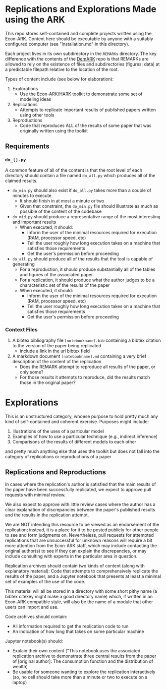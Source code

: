 # Replications and Explorations Made using the ARK

This repo stores self-contained and complete projects written using the Econ-ARK.  Content here should be executable by anyone with a suitably configured computer (see "Installation.md" in this directory).

Each project lives in its own subdirectory in the `REMARKs` directory.  The key difference with the contents of the [DemARK](https://github.com/econ-ark/DemARK) repo is that REMARKs are allowed to rely on the existence of files and subdirectories (figures; data) at a predictable filepath relative to the location of the root.

Types of content include (see below for elaboration):

1. Explorations
   * Use the Econ-ARK/HARK toolkit to demonstrate some set of modeling ideas
1. Replications
   * Attempts to replicate important results of published papers written using other tools
1. Reproductions
   * Code that reproduces ALL of the results of some paper that was originally written using the toolkit

## Requirements
### `do_[].py`

A common feature of all of the content is that the root level of each directory should contain a file named `do_all.py` which produces all of the claimed results.  

* `do_min.py` should also exist if `do_all.py` takes more than a couple of minutes to execute
   * It should finish in at most a minute or two
   * Given that constraint, the `do_min.py` file should illustrate as much as possible of the content of the codebase
* `do_mid.py` should produce a representative range of the most interesting and important results
   * When executed, it should:
      * Inform the user of the minimal resources required for execution (RAM, processor speed, etc)
	  * Tell the user roughly how long execution takes on a machine that satisfies those requirements
	  * Get the user's permission before proceeding 
* `do_all.py` should produce all of the results that the tool is capable of generating
   * For a reproduction, it should produce substantially all of the tables and figures of the associated paper 
   * For a replication, it should produce what the author judges to be a characteristic set of the results of the paper
   * When executed, it should:
      * Inform the user of the minimal resources required for execution (RAM, processor speed, etc)
	  * Tell the user roughly how long execution takes on a machine that satisfies those requirements
	  * Get the user's permission before proceeding 

### Context Files
1. A bibtex bibliography file `[notebookname].bib` containing a bibtex citation to the version of the paper being replicated
   * include a link in the url bibtex field
1. A markdown document `[notebookname].md` containing a very brief description of the content of the replication.
   * Does the REMARK attempt to reproduce all results of the paper, or only some?
   * For those results it attempts to reproduce, did the results match those in the original paper?
   
# Explorations

This is an unstructured category, whoese purpose to hold pretty much any kind of self-contained and coherent exercise. Purposes might include:

1. Illustrations of the uses of a particular model
1. Examples of how to use a particular technique (e.g., indirect inference)
1. Comparisons of the results of different models to each other 

and pretty much anything else that uses the toolkit but does not fall into the category of replications or reproductions of a paper

## Replications and Reproductions

<!--
The [ballpark](http://github.com/econ-ark/ballpark) is a place for the set of papers that we would be delighted to have replicated in the Econ-ARK. 

This REMARK repo is where we store such replications when they are done (as well as the code for papers whose codebase was originally written using the Econ-ARK).
--> 

In cases where the replication's author is satisfied that the main results of the paper have been successfully replicated, we expect to approve pull requests with minimal review.

We also expect to approve with little review cases where the author has a clear explanation of discrepancies between the paper's published results and the results in the replication attempt. 

We are NOT intending this resource to be viewed as an endorsement of the replication; instead, it is a place for it to be posted publicly for other people to see and form judgments on. Nevertheless, pull requests for attempted replications that are unsuccessful for unknown reasons will require a bit more attention from the Econ-ARK staff, which may include contacting the original author(s) to see if they can explain the discrepancies, or may include consulting with experts in the particular area in question.

Replication archives should contain two kinds of content (along with explanatory material):
Code that attempts to comprehensively replicate the results of the paper, and a Jupyter notebook that presents at least a minimal set of examples of the use of the code.

This material will all be stored in a directory with some short pithy name (a bibtex citekey might make a good directory name) which, if written in an Econ-ARK compatible style, will also be the name of a module that other users can import and use.

Code archives should contain:
   * All information required to get the replication code to run
   * An indication of how long that takes on some particular machine
   
Jupyter notebook(s) should:
   * Explain their own content ("This notebook uses the associated replication archive to demonstrate three central results from the paper of [original author]: The consumption function and the distribution of wealth)
   * Be usable for someone wanting to explore the replication interactively (so, no cell should take more than a minute or two to execute on a laptop)

